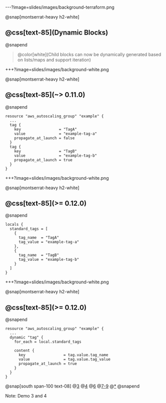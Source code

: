 ---?image=slides/images/background-terraform.png

@snap[montserrat-heavy h2-white]
## @css[text-85](Dynamic Blocks)
@snapend

> @color[white](Child blocks can now be dynamically generated based on lists/maps and support iteration)

+++?image=slides/images/background-white.png

@snap[montserrat-heavy h2-white]
## @css[text-85](~> 0.11.0)
@snapend

```
resource "aws_autoscaling_group" "example" {
  ...
  tag {
    key                 = "TagA"
    value               = "example-tag-a"
    propagate_at_launch = false
  }
  tag {
    key                 = "TagB"
    value               = "example-tag-b"
    propagate_at_launch = true
  }
}
```

+++?image=slides/images/background-white.png

@snap[montserrat-heavy h2-white]
## @css[text-85](>= 0.12.0)
@snapend

```
locals {
  standard_tags = [
    {
      tag_name  = "TagA"
      tag_value = "example-tag-a"
    },
    {
      tag_name  = "TagB"
      tag_value = "example-tag-b"
    }
  ]
}
```

+++?image=slides/images/background-white.png

@snap[montserrat-heavy h2-white]
## @css[text-85](>= 0.12.0)
@snapend

```
resource "aws_autoscaling_group" "example" {
  ...
  dynamic "tag" {
    for_each = local.standard_tags

    content {
      key                 = tag.value.tag_name
      value               = tag.value.tag_value
      propagate_at_launch = true
    }
  }
}
```

@snap[south span-100 text-08]
@[3](dynamic)
@[4](for_each)
@[6](content)
@[7-9](content)
@[*]()
@snapend

Note:
Demo 3 and 4
